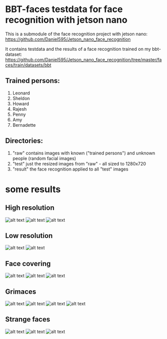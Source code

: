 # BBT-faces testdata for face recognition with jetson nano 
This is a submodule of the face recognition project with jetson nano: https://github.com/Daniel595/Jetson_nano_face_recognition


It contains testdata and the results of a face recognition trained on my bbt-dataset: https://github.com/Daniel595/Jetson_nano_face_recognition/tree/master/faces/train/datasets/bbt


## Trained persons:
1. Leonard
2. Sheldon
3. Howard
4. Rajesh
5. Penny
6. Amy
7. Bernadette

## Directories:
1. "raw" contains images with known ("trained persons") and unknown people (random facial images)
2. "test" just the resized images from "raw" - all sized to 1280x720 
3. "result" the face recognition applied to all "test" images

# some results

## High resolution
![alt text](https://github.com/Daniel595/testdata/blob/master/result/113.png)
![alt text](https://github.com/Daniel595/testdata/blob/master/result/88.png)
![alt text](https://github.com/Daniel595/testdata/blob/master/result/104.png)

## Low resolution
![alt text](https://github.com/Daniel595/testdata/blob/master/result/58.png)
![alt text](https://github.com/Daniel595/testdata/blob/master/result/23.png)

## Face covering
![alt text](https://github.com/Daniel595/testdata/blob/master/result/85.png)
![alt text](https://github.com/Daniel595/testdata/blob/master/result/55.png)
![alt text](https://github.com/Daniel595/testdata/blob/master/result/37.png)

## Grimaces
![alt text](https://github.com/Daniel595/testdata/blob/master/result/60.png)
![alt text](https://github.com/Daniel595/testdata/blob/master/result/9.png)
![alt text](https://github.com/Daniel595/testdata/blob/master/result/28.png)
![alt text](https://github.com/Daniel595/testdata/blob/master/result/5.png)


## Strange faces
![alt text](https://github.com/Daniel595/testdata/blob/master/result/49.png)
![alt text](https://github.com/Daniel595/testdata/blob/master/result/84.png)
![alt text](https://github.com/Daniel595/testdata/blob/master/result/94.png)

